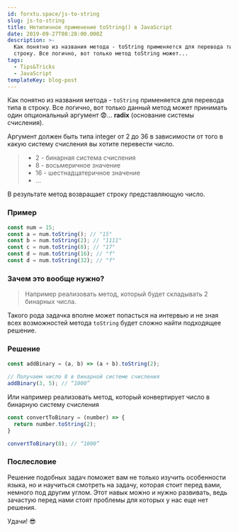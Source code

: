 ```yaml
---
id: forxtu.space/js-to-string
slug: js-to-string
title: Нетипичное применение toString() в JavaScript
date: 2019-09-27T08:28:00.000Z
description: >-
  Как понятно из названия метода - toString применяется для перевода типа в
  строку. Все логично, вот только метод toString может...
tags:
  - Tips&Tricks
  - JavaScript
templateKey: blog-post
---
```

Как понятно из названия метода - `toString` применяется для перевода типа в строку. Все логично, вот только данный метод может принимать один опциональный аргумент 😨...  **radix** (основание системы счисления). 

Аргумент должен быть типа integer от 2 до 36 в зависимости от того в какую систему счисления вы хотите перевести число.

> * 2 - бинарная система счисления
> * 8 - восьмеричное значение
> * 16 -  шестнадцатеричное значение
> * ...

В результате метод возвращает строку представляющую число.

### Пример

```js
const num = 15;
const a = num.toString(); // "15"
const b = num.toString(2); // "1111"
const c = num.toString(8); // "17"
const d = num.toString(16); // "f"
const d = num.toString(32); // "f"
```

### Зачем это вообще нужно?

> Например реализовать метод, который будет складывать 2 бинарных числа. 

Такого рода задачка вполне может попасться на интервью и не зная всех возможностей метода `toString` будет сложно найти подходящее решение.

### Решение

```js
const addBinary = (a, b) => (a + b).toString(2);
 
// Получаем число 8 в бинарной системе счисления
addBinary(3, 5); // “1000”
```

Или например реализовать метод, который конвертирует число в бинарную систему счисления

```js
const convertToBinary = (number) => {
  return number.toString(2);
}

convertToBinary(8); // “1000”
```

### Послесловие

Решение подобных задач поможет вам не только изучить особенности языка, но и научиться смотреть на задачу, которая стоит перед вами, немного под другим углом. Этот навык можно и нужно развивать, ведь зачастую перед нами стоят проблемы для которых у нас еще нет решения. 

Удачи! 😎
